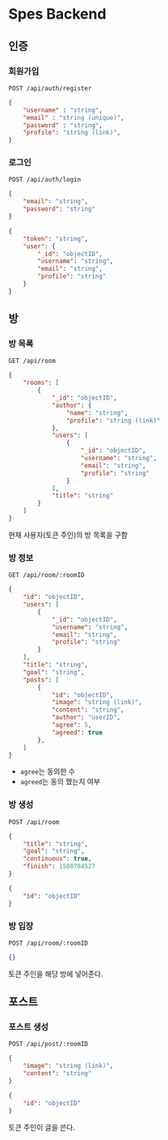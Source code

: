 # Spes Backend

## 인증

### 회원가입
`POST /api/auth/register`

```json
{
    "username" : "string",
    "email" : "string (unique)",
    "password" : "string",
    "profile": "string (link)",
}
```

### 로그인
`POST /api/auth/login`

```json
{
    "email": "string",
    "password": "string"
}
```

```json
{
    "token": "string",
    "user": {
        "_id": "objectID",
        "username": "string",
        "email": "string",
        "profile": "string"
    }
}
```

## 방

### 방 목록
`GET /api/room`

```json
{
    "rooms": [
        {
            "_id": "objectID",
            "author": {
                "name": "string",
                "profile": "string (link)"
            },
            "users": [
                {
                    "_id": "objectID",
                    "username": "string",
                    "email": "string",
                    "profile": "string"
                }
            ],
            "title": "string"
        }
    ]
}
```

현재 사용자(토큰 주인)의 방 목록을 구함

### 방 정보
`GET /api/room/:roomID`

```json
{
    "id": "objectID",
    "users": [
        {
            "_id": "objectID",
            "username": "string",
            "email": "string",
            "profile": "string"
        }
    ],
    "title": "string",
    "goal": "string",
    "posts": [
        {
            "id": "objectID",
            "image": "string (link)",
            "content": "string",
            "author": "userID",
            "agree": 5,
            "agreed": true
        },
    ]
}
```

- `agree`는 동의한 수
- `agreed`는 동의 했는지 여부

### 방 생성
`POST /api/room`

```json
{
    "title": "string",
    "goal": "string",
    "continuous": true,
    "finish": 1580784527
}
```

```json
{
    "id": "objectID"
}
```

### 방 입장
`POST /api/room/:roomID`

```json
{}
```

토큰 주인을 해당 방에 넣어준다.

## 포스트

### 포스트 생성
`POST /api/post/:roomID`

```json
{
    "image": "string (link)",
    "content": "string"
}
```

```json
{
    "id": "objectID"
}
```

토큰 주인이 글을 쓴다.
